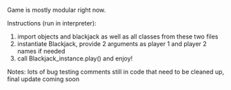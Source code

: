 Game is mostly modular right now.

Instructions (run in interpreter):
1. import objects and blackjack as well as all classes from these two files
2. instantiate Blackjack, provide 2 arguments as player 1 and player 2 names if needed
3. call Blackjack_instance.play() and enjoy!

Notes: lots of bug testing comments still in code that need to be cleaned up, final update coming soon
